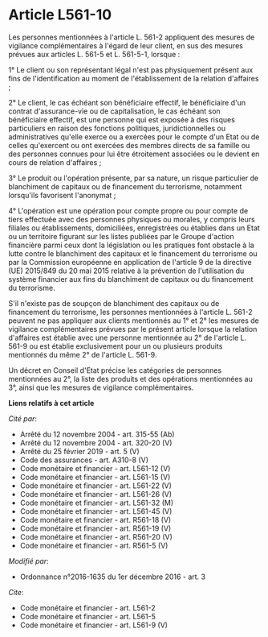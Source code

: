 # Article L561-10

Les personnes mentionnées à l'article L. 561-2 appliquent des mesures de vigilance complémentaires à l'égard de leur client,
en sus des mesures prévues aux articles L. 561-5 et L. 561-5-1, lorsque : 

1° Le client ou son représentant légal n'est pas physiquement présent aux fins de l'identification au moment de
l'établissement de la relation d'affaires ; 

2° Le client, le cas échéant son bénéficiaire effectif, le bénéficiaire d'un contrat d'assurance-vie ou de capitalisation, le
cas échéant son bénéficiaire effectif, est une personne qui est exposée à des risques particuliers en raison des fonctions
politiques, juridictionnelles ou administratives qu'elle exerce ou a exercées pour le compte d'un Etat ou de celles
qu'exercent ou ont exercées des membres directs de sa famille ou des personnes connues pour lui être étroitement associées ou
le devient en cours de relation d'affaires ; 

3° Le produit ou l'opération présente, par sa nature, un risque particulier de blanchiment de capitaux ou de financement du
terrorisme, notamment lorsqu'ils favorisent l'anonymat ; 

4° L'opération est une opération pour compte propre ou pour compte de tiers effectuée avec des personnes physiques ou
morales, y compris leurs filiales ou établissements, domiciliées, enregistrées ou établies dans un Etat ou un territoire
figurant sur les listes publiées par le Groupe d'action financière parmi ceux dont la législation ou les pratiques font
obstacle à la lutte contre le blanchiment des capitaux et le financement du terrorisme ou par la Commission européenne en
application de l'article 9 de la directive (UE) 2015/849 du 20 mai 2015 relative à la prévention de l'utilisation du système
financier aux fins du blanchiment de capitaux ou du financement du terrorisme. 

S'il n'existe pas de soupçon de blanchiment des capitaux ou de financement du terrorisme, les personnes mentionnées à
l'article L. 561-2 peuvent ne pas appliquer aux clients mentionnés au 1° et 2° les mesures de vigilance complémentaires
prévues par le présent article lorsque la relation d'affaires est établie avec une personne mentionnée au 2° de l'article L.
561-9 ou est établie exclusivement pour un ou plusieurs produits mentionnés du même 2° de l'article L. 561-9. 

Un décret en Conseil d'Etat précise les catégories de personnes mentionnées au 2°, la liste des produits et des opérations
mentionnées au 3°, ainsi que les mesures de vigilance complémentaires.

**Liens relatifs à cet article**

_Cité par_:

  - Arrêté du 12 novembre 2004 - art. 315-55 (Ab)
  - Arrêté du 12 novembre 2004 - art. 320-20 (V)
  - Arrêté du 25 février 2019 - art. 5 (V)
  - Code des assurances - art. A310-8 (V)
  - Code monétaire et financier - art. L561-12 (V)
  - Code monétaire et financier - art. L561-15 (V)
  - Code monétaire et financier - art. L561-22 (V)
  - Code monétaire et financier - art. L561-26 (V)
  - Code monétaire et financier - art. L561-32 (M)
  - Code monétaire et financier - art. L561-45 (V)
  - Code monétaire et financier - art. R561-18 (V)
  - Code monétaire et financier - art. R561-19 (V)
  - Code monétaire et financier - art. R561-20 (V)
  - Code monétaire et financier - art. R561-5 (V)

_Modifié par_:

  - Ordonnance n°2016-1635 du 1er décembre 2016 - art. 3

_Cite_:

  - Code monétaire et financier - art. L561-2
  - Code monétaire et financier - art. L561-5
  - Code monétaire et financier - art. L561-9 (V)

